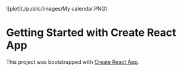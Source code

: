 
![plot](./public/images/My calendar.PNG)
# Getting Started with Create React App

This project was bootstrapped with [Create React App](https://github.com/facebook/create-react-app).

